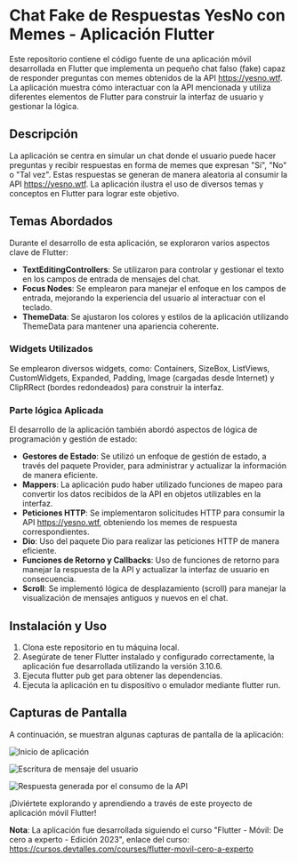 # Chat Fake de Respuestas YesNo con Memes - Aplicación Flutter
Este repositorio contiene el código fuente de una aplicación móvil desarrollada en Flutter que implementa un pequeño chat falso (fake) capaz de responder preguntas con memes obtenidos de la API https://yesno.wtf. La aplicación muestra cómo interactuar con la API mencionada y utiliza diferentes elementos de Flutter para construir la interfaz de usuario y gestionar la lógica.

## Descripción
La aplicación se centra en simular un chat donde el usuario puede hacer preguntas y recibir respuestas en forma de memes que expresan "Sí", "No" o "Tal vez". Estas respuestas se generan de manera aleatoria al consumir la API https://yesno.wtf. La aplicación ilustra el uso de diversos temas y conceptos en Flutter para lograr este objetivo.

## Temas Abordados
Durante el desarrollo de esta aplicación, se exploraron varios aspectos clave de Flutter:

- **TextEditingControllers**: Se utilizaron para controlar y gestionar el texto en los campos de entrada de mensajes del chat.
- **Focus Nodes**: Se emplearon para manejar el enfoque en los campos de entrada, mejorando la experiencia del usuario al interactuar con el teclado.
- **ThemeData**: Se ajustaron los colores y estilos de la aplicación utilizando ThemeData para mantener una apariencia coherente.

### Widgets Utilizados 
Se emplearon diversos widgets, como: Containers, SizeBox, ListViews, CustomWidgets, Expanded, Padding, Image (cargadas desde Internet) y ClipRRect (bordes redondeados) para construir la interfaz.

### Parte lógica Aplicada
El desarrollo de la aplicación también abordó aspectos de lógica de programación y gestión de estado:

- **Gestores de Estado**: Se utilizó un enfoque de gestión de estado, a través del paquete Provider, para administrar y actualizar la información de manera eficiente.
- **Mappers**: La aplicación pudo haber utilizado funciones de mapeo para convertir los datos recibidos de la API en objetos utilizables en la interfaz.
- **Peticiones HTTP**: Se implementaron solicitudes HTTP para consumir la API https://yesno.wtf, obteniendo los memes de respuesta correspondientes.
- **Dio**: Uso del paquete Dio para realizar las peticiones HTTP de manera eficiente.
- **Funciones de Retorno y Callbacks**: Uso de funciones de retorno para manejar la respuesta de la API y actualizar la interfaz de usuario en consecuencia.
- **Scroll**: Se implementó lógica de desplazamiento (scroll) para manejar la visualización de mensajes antiguos y nuevos en el chat.

## Instalación y Uso
1. Clona este repositorio en tu máquina local.
2. Asegúrate de tener Flutter instalado y configurado correctamente, la aplicación fue desarrollada utilizando la versión 3.10.6.
3. Ejecuta flutter pub get para obtener las dependencias.
3. Ejecuta la aplicación en tu dispositivo o emulador mediante flutter run.

## Capturas de Pantalla

A continuación, se muestran algunas capturas de pantalla de la aplicación:

![Inicio de aplicación](https://drive.google.com/uc?id=1w2hZd0HFOl6Y6KQsq2gmnx9sUudUfUrO)

![Escritura de mensaje del usuario](https://drive.google.com/file/d/1kHEdRZ6wPWKji0vcLhEFNluDOA_y-6aS/view?usp=drive_link)

![Respuesta generada por el consumo de la API](https://drive.google.com/file/d/1r5jIffBxrWmJBR_PDv7VU58c3HFlQ_6J/view?usp=drive_link)

¡Diviértete explorando y aprendiendo a través de este proyecto de aplicación móvil Flutter!

**Nota**: La aplicación fue desarrollada siguiendo el curso "Flutter - Móvil: De cero a experto - Edición 2023", enlace del curso: https://cursos.devtalles.com/courses/flutter-movil-cero-a-experto
